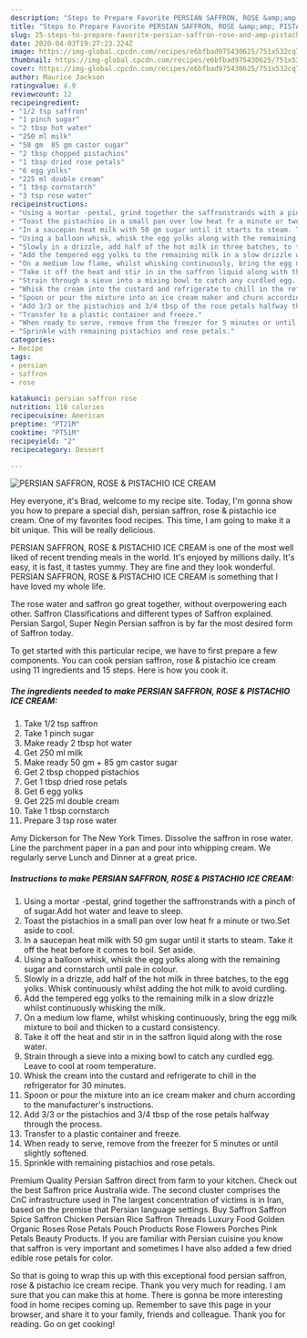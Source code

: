 ```yaml
---
description: "Steps to Prepare Favorite PERSIAN SAFFRON, ROSE &amp;amp; PISTACHIO ICE CREAM"
title: "Steps to Prepare Favorite PERSIAN SAFFRON, ROSE &amp;amp; PISTACHIO ICE CREAM"
slug: 25-steps-to-prepare-favorite-persian-saffron-rose-and-amp-pistachio-ice-cream
date: 2020-04-03T19:27:23.224Z
image: https://img-global.cpcdn.com/recipes/e6bfbad975430625/751x532cq70/persian-saffron-rose-pistachio-ice-cream-recipe-main-photo.jpg
thumbnail: https://img-global.cpcdn.com/recipes/e6bfbad975430625/751x532cq70/persian-saffron-rose-pistachio-ice-cream-recipe-main-photo.jpg
cover: https://img-global.cpcdn.com/recipes/e6bfbad975430625/751x532cq70/persian-saffron-rose-pistachio-ice-cream-recipe-main-photo.jpg
author: Maurice Jackson
ratingvalue: 4.9
reviewcount: 12
recipeingredient:
- "1/2 tsp saffron"
- "1 pinch sugar"
- "2 tbsp hot water"
- "250 ml milk"
- "50 gm  85 gm castor sugar"
- "2 tbsp chopped pistachios"
- "1 tbsp dried rose petals"
- "6 egg yolks"
- "225 ml double cream"
- "1 tbsp cornstarch"
- "3 tsp rose water"
recipeinstructions:
- "Using a mortar -pestal, grind together the saffronstrands with a pinch of of sugar.Add hot water and leave to sleep."
- "Toast the pistachios in a small pan over low heat fr a minute or two.Set aside to cool."
- "In a saucepan heat milk with 50 gm sugar until it starts to steam. Take it off the heat before it comes to boil. Set aside."
- "Using a balloon whisk, whisk the egg yolks along with the remaining sugar and cornstarch until pale in colour."
- "Slowly in a drizzle, add half of the hot milk in three batches, to the egg yolks. Whisk continuously whilst adding the hot milk to avoid curdling."
- "Add the tempered egg yolks to the remaining milk in a slow drizzle whilst continuously whisking the milk."
- "On a medium low flame, whilst whisking continuously, bring the egg milk mixture to boil and thicken to a custard consistency."
- "Take it off the heat and stir in in the saffron liquid along with the rose water."
- "Strain through a sieve into a mixing bowl to catch any curdled egg. Leave to cool at room temperature."
- "Whisk the cream into the custard and refrigerate to chill in the refrigerator for 30 minutes."
- "Spoon or pour the mixture into an ice cream maker and churn according to the manufacturer&#39;s instructions."
- "Add 3/3 or the pistachios and 3/4 tbsp of the rose petals halfway through the process."
- "Transfer to a plastic container and freeze."
- "When ready to serve, remove from the freezer for 5 minutes or until slightly softened."
- "Sprinkle with remaining pistachios and rose petals."
categories:
- Recipe
tags:
- persian
- saffron
- rose

katakunci: persian saffron rose 
nutrition: 118 calories
recipecuisine: American
preptime: "PT21M"
cooktime: "PT51M"
recipeyield: "2"
recipecategory: Dessert

---
```



![PERSIAN SAFFRON, ROSE &amp; PISTACHIO ICE CREAM](https://img-global.cpcdn.com/recipes/e6bfbad975430625/751x532cq70/persian-saffron-rose-pistachio-ice-cream-recipe-main-photo.jpg)

Hey everyone, it's Brad, welcome to my recipe site. Today, I'm gonna show you how to prepare a special dish, persian saffron, rose &amp; pistachio ice cream. One of my favorites food recipes. This time, I am going to make it a bit unique. This will be really delicious.

PERSIAN SAFFRON, ROSE &amp; PISTACHIO ICE CREAM is one of the most well liked of recent trending meals in the world. It's enjoyed by millions daily. It's easy, it is fast, it tastes yummy. They are fine and they look wonderful. PERSIAN SAFFRON, ROSE &amp; PISTACHIO ICE CREAM is something that I have loved my whole life.

The rose water and saffron go great together, without overpowering each other. Saffron Classifications and different types of Saffron explained. Persian Sargol, Super Negin Persian saffron is by far the most desired form of Saffron today.


To get started with this particular recipe, we have to first prepare a few components. You can cook persian saffron, rose &amp; pistachio ice cream using 11 ingredients and 15 steps. Here is how you cook it.

##### The ingredients needed to make PERSIAN SAFFRON, ROSE &amp; PISTACHIO ICE CREAM:

1. Take 1/2 tsp saffron
1. Take 1 pinch sugar
1. Make ready 2 tbsp hot water
1. Get 250 ml milk
1. Make ready 50 gm + 85 gm castor sugar
1. Get 2 tbsp chopped pistachios
1. Get 1 tbsp dried rose petals
1. Get 6 egg yolks
1. Get 225 ml double cream
1. Take 1 tbsp cornstarch
1. Prepare 3 tsp rose water


Amy Dickerson for The New York Times. Dissolve the saffron in rose water. Line the parchment paper in a pan and pour into whipping cream. We regularly serve Lunch and Dinner at a great price. 

##### Instructions to make PERSIAN SAFFRON, ROSE &amp; PISTACHIO ICE CREAM:

1. Using a mortar -pestal, grind together the saffronstrands with a pinch of of sugar.Add hot water and leave to sleep.
1. Toast the pistachios in a small pan over low heat fr a minute or two.Set aside to cool.
1. In a saucepan heat milk with 50 gm sugar until it starts to steam. Take it off the heat before it comes to boil. Set aside.
1. Using a balloon whisk, whisk the egg yolks along with the remaining sugar and cornstarch until pale in colour.
1. Slowly in a drizzle, add half of the hot milk in three batches, to the egg yolks. Whisk continuously whilst adding the hot milk to avoid curdling.
1. Add the tempered egg yolks to the remaining milk in a slow drizzle whilst continuously whisking the milk.
1. On a medium low flame, whilst whisking continuously, bring the egg milk mixture to boil and thicken to a custard consistency.
1. Take it off the heat and stir in in the saffron liquid along with the rose water.
1. Strain through a sieve into a mixing bowl to catch any curdled egg. Leave to cool at room temperature.
1. Whisk the cream into the custard and refrigerate to chill in the refrigerator for 30 minutes.
1. Spoon or pour the mixture into an ice cream maker and churn according to the manufacturer&#39;s instructions.
1. Add 3/3 or the pistachios and 3/4 tbsp of the rose petals halfway through the process.
1. Transfer to a plastic container and freeze.
1. When ready to serve, remove from the freezer for 5 minutes or until slightly softened.
1. Sprinkle with remaining pistachios and rose petals.


Premium Quality Persian Saffron direct from farm to your kitchen. Check out the best Saffron price Australia wide. The second cluster comprises the CnC infrastructure used in The largest concentration of victims is in Iran, based on the premise that Persian language settings. Buy Saffron Saffron Spice Saffron Chicken Persian Rice Saffron Threads Luxury Food Golden Organic Roses Rose Petals Pouch Products Rose Flowers Porches Pink Petals Beauty Products. If you are familiar with Persian cuisine you know that saffron is very important and sometimes I have also added a few dried edible rose petals for color. 

So that is going to wrap this up with this exceptional food persian saffron, rose &amp; pistachio ice cream recipe. Thank you very much for reading. I am sure that you can make this at home. There is gonna be more interesting food in home recipes coming up. Remember to save this page in your browser, and share it to your family, friends and colleague. Thank you for reading. Go on get cooking!
